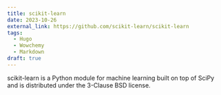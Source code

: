 ```yaml
---
title: scikit-learn
date: 2023-10-26
external_link: https://github.com/scikit-learn/scikit-learn
tags:
  - Hugo
  - Wowchemy
  - Markdown
draft: true
---
```




scikit-learn is a Python module for machine learning built on top of SciPy and is distributed under the 3-Clause BSD license.

<!--more-->
